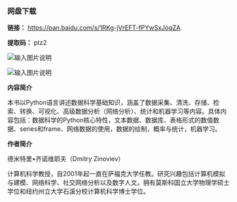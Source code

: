 ### 网盘下载

**链接：** https://pan.baidu.com/s/1RKg-jVrEFT-fPYwSxJoqZA 

**提取码：** ptz2

![输入图片说明](https://images.gitee.com/uploads/images/2020/0826/100746_552770ff_7785827.jpeg "图怪兽_6019894cc394ad904689234b6cf6b4c7_99096.jpg")

![输入图片说明](https://images.gitee.com/uploads/images/2020/0709/191254_37804efa_7785827.png "屏幕截图.png")

 **内容简介** 

本书以Python语言讲述数据科学基础知识，涵盖了数据采集、清洗、存储、检索、转换、可视化、高级数据分析（网络分析）、统计和机器学习等内容。具体内容包括：数据科学的Python核心特性，文本数据、数据库、表格形式的数值数据、series和frame、网络数据的使用，数据的绘制，概率与统计，机器学习。

 **作者简介** 

德米特里•齐诺维耶夫（Dmitry Zinoviev）

计算机科学教授，自2001年起一直在萨福克大学任教。研究兴趣包括计算机模拟与建模、网络科学、社交网络分析以及数字人文。拥有莫斯科国立大学物理学硕士学位和纽约州立大学石溪分校计算机科学博士学位。